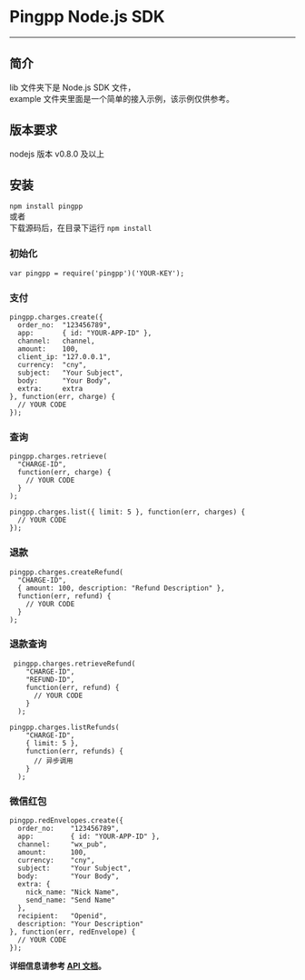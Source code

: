 Pingpp Node.js SDK
=================
****

## 简介
lib 文件夹下是 Node.js SDK 文件，<br>
example 文件夹里面是一个简单的接入示例，该示例仅供参考。

## 版本要求
nodejs 版本 v0.8.0 及以上

## 安装
`npm install pingpp`<br>
或者<br>
下载源码后，在目录下运行 `npm install`

### 初始化
``` nodejs
var pingpp = require('pingpp')('YOUR-KEY');
```

### 支付
``` nodejs
pingpp.charges.create({
  order_no:  "123456789",
  app:       { id: "YOUR-APP-ID" },
  channel:   channel,
  amount:    100,
  client_ip: "127.0.0.1",
  currency:  "cny",
  subject:   "Your Subject",
  body:      "Your Body",
  extra:     extra
}, function(err, charge) {
  // YOUR CODE
});
```

### 查询
``` nodejs
pingpp.charges.retrieve(
  "CHARGE-ID",
  function(err, charge) {
    // YOUR CODE
  }
);
```
``` nodejs
pingpp.charges.list({ limit: 5 }, function(err, charges) {
  // YOUR CODE
});
```

### 退款
``` nodejs
pingpp.charges.createRefund(
  "CHARGE-ID",
  { amount: 100, description: "Refund Description" },
  function(err, refund) {
    // YOUR CODE
  }
);
```

### 退款查询
``` nodejs
 pingpp.charges.retrieveRefund(
    "CHARGE-ID",
    "REFUND-ID",
    function(err, refund) {
      // YOUR CODE
    }
  );
```
``` nodejs
pingpp.charges.listRefunds(
    "CHARGE-ID",
    { limit: 5 },
    function(err, refunds) {
      // 异步调用
    }
  );
```

### 微信红包
``` nodejs
pingpp.redEnvelopes.create({
  order_no:    "123456789",
  app:         { id: "YOUR-APP-ID" },
  channel:     "wx_pub",
  amount:      100,
  currency:    "cny",
  subject:     "Your Subject",
  body:        "Your Body",
  extra: {
    nick_name: "Nick Name",
    send_name: "Send Name"
  },
  recipient:   "Openid",
  description: "Your Description"
}, function(err, redEnvelope) {
  // YOUR CODE
});
```

**详细信息请参考 [API 文档](https://pingxx.com/document/api?node.js)。**
